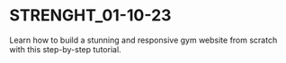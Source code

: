 # STRENGHT_01-10-23
Learn how to build a stunning and responsive gym website from scratch with this step-by-step tutorial.
